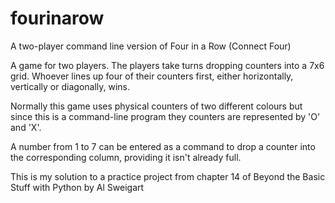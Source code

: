 # fourinarow
A two-player command line version of Four in a Row (Connect Four)

A game for two players. The players take turns dropping counters into a 7x6 grid. Whoever lines up four of their counters first, either horizontally, vertically or diagonally, wins.

Normally this game uses physical counters of two different colours but since this is a command-line program they counters are represented by 'O' and 'X'.

A number from 1 to 7 can be entered as a command to drop a counter into the corresponding column, providing it isn't already full.

This is my solution to a practice project from chapter 14 of Beyond the Basic Stuff with Python by Al Sweigart
